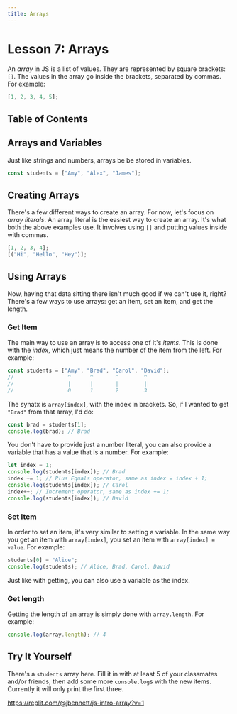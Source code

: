 ```yaml
---
title: Arrays
---
```


# Lesson 7: Arrays

An _array_ in JS is a list of values. They are represented by square brackets: `[]`. The values in the array go inside the brackets, separated by commas. For example:

```js
[1, 2, 3, 4, 5];
```

## Table of Contents

## Arrays and Variables

Just like strings and numbers, arrays be be stored in variables.

```js
const students = ["Amy", "Alex", "James"];
```

## Creating Arrays

There's a few different ways to create an array. For now, let's focus on _array literals_. An array literal is the easiest way to create an array. It's what both the above examples use. It involves using `[]` and putting values inside with commas.

```js
[1, 2, 3, 4];
[("Hi", "Hello", "Hey")];
```

## Using Arrays

Now, having that data sitting there isn't much good if we can't use it, right? There's a few ways to use arrays: get an item, set an item, and get the length.

### Get Item

The main way to use an array is to access one of it's _items_. This is done with the _index_, which just means the number of the item from the left. For example:

```js
const students = ["Amy", "Brad", "Carol", "David"];
//                 ^      ^       ^        ^
//                 |      |       |        |
//                 0      1       2        3
```

The synatx is `array[index]`, with the index in brackets. So, if I wanted to get `"Brad"` from that array, I'd do:

```js
const brad = students[1];
console.log(brad); // Brad
```

You don't have to provide just a number literal, you can also provide a variable that has a value that is a number. For example:

```js
let index = 1;
console.log(students[index]); // Brad
index += 1; // Plus Equals operator, same as index = index + 1;
console.log(students[index]); // Carol
index++; // Increment operator, same as index += 1;
console.log(students[index]); // David
```

### Set Item

In order to set an item, it's very similar to setting a variable. In the same way you get an item with `array[index]`, you set an item with `array[index] = value`. For example:

```js
students[0] = "Alice";
console.log(students); // Alice, Brad, Carol, David
```

Just like with getting, you can also use a variable as the index.

### Get length

Getting the length of an array is simply done with `array.length`. For example:

```js
console.log(array.length); // 4
```

## Try It Yourself

There's a `students` array here. Fill it in with at least 5 of your classmates and/or friends, then add some more `console.log`s with the new items. Currently it will only print the first three.

https://replit.com/@jbennett/js-intro-array?v=1
